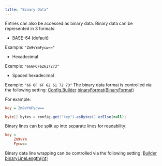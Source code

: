 ```yaml
---
title: "Binary Data"
---
```


Entries can also be accessed as binary data.
Binary data can be represented in 3 formats:
- BASE-64 (default)

Example: `"Zm9vYmFycw=="`
- Hexadecimal

Example: `"666F6F62617273"`
- Spaced hexadecimal

Example: `"66 6F 6F 62 61 72 73"` The binary data format is controlled via the following setting:
<tree>
<node-0><java-class>[Config.Builder](../apidocs/org/apache/juneau/config/Config/Builder.html)</java-class></node-0>
<node-1><java-method>[binaryFormat(BinaryFormat)](../apidocs/org/apache/juneau/config/Config/Builder.html#binaryFormat(BinaryFormat))</java-method></node-1>
</tree>

For example:

```ini
key = Zm9vYmFycw==
```


```java
byte[] bytes = config.get("key").asBytes().orElse(null);
```


Binary lines can be split up into separate lines for readability:

```ini
key =
    Zm9vYm
    Fycw==
```


Binary data line wrapping can be controlled via the following setting:
<tree>
<node-0><java-class>[Builder](../apidocs/org/apache/juneau/config/Config/Builder.html)</java-class></node-0>
<node-1><java-method>[binaryLineLength(int)](../apidocs/org/apache/juneau/config/Config/Builder.html#binaryLineLength(int))</java-method></node-1>
</tree>
